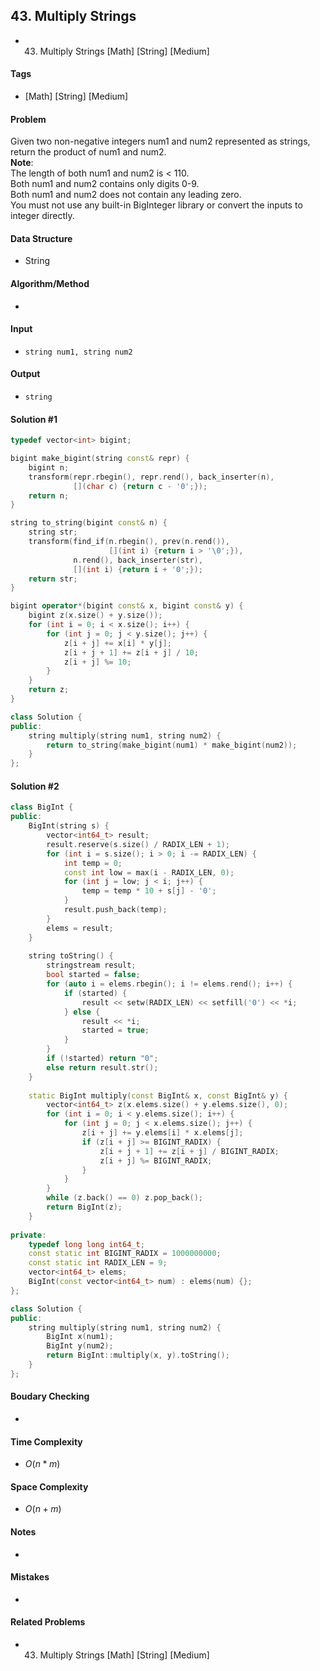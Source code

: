 ## 43. Multiply Strings
- 43. Multiply Strings [Math] [String] [Medium]

#### Tags
- [Math] [String] [Medium]

#### Problem
Given two non-negative integers num1 and num2 represented as strings, return the product of num1 and num2.  
**Note**:  
The length of both num1 and num2 is < 110.  
Both num1 and num2 contains only digits 0-9.  
Both num1 and num2 does not contain any leading zero.  
You must not use any built-in BigInteger library or convert the inputs to integer directly.

#### Data Structure
- String

#### Algorithm/Method
- 

#### Input
- `string num1, string num2`

#### Output
- `string`

#### Solution #1
``` C++
typedef vector<int> bigint;

bigint make_bigint(string const& repr) {
    bigint n;
    transform(repr.rbegin(), repr.rend(), back_inserter(n),
              [](char c) {return c - '0';});
    return n;
}

string to_string(bigint const& n) {
    string str;
    transform(find_if(n.rbegin(), prev(n.rend()),
                      [](int i) {return i > '\0';}),
              n.rend(), back_inserter(str),
              [](int i) {return i + '0';});
    return str;
}

bigint operator*(bigint const& x, bigint const& y) {
    bigint z(x.size() + y.size());
    for (int i = 0; i < x.size(); i++) {
        for (int j = 0; j < y.size(); j++) {
            z[i + j] += x[i] * y[j];
            z[i + j + 1] += z[i + j] / 10;
            z[i + j] %= 10;
        }
    }
    return z;
}

class Solution {
public:
    string multiply(string num1, string num2) {
        return to_string(make_bigint(num1) * make_bigint(num2));
    }
};
```

#### Solution #2
``` C++
class BigInt {
public:
    BigInt(string s) {
        vector<int64_t> result;
        result.reserve(s.size() / RADIX_LEN + 1);
        for (int i = s.size(); i > 0; i -= RADIX_LEN) {
            int temp = 0;
            const int low = max(i - RADIX_LEN, 0);
            for (int j = low; j < i; j++) {
                temp = temp * 10 + s[j] - '0';
            }
            result.push_back(temp);
        }
        elems = result;
    }
    
    string toString() {
        stringstream result;
        bool started = false;
        for (auto i = elems.rbegin(); i != elems.rend(); i++) {
            if (started) {
                result << setw(RADIX_LEN) << setfill('0') << *i;
            } else {
                result << *i;
                started = true;
            }
        }
        if (!started) return "0";
        else return result.str();
    }
    
    static BigInt multiply(const BigInt& x, const BigInt& y) {
        vector<int64_t> z(x.elems.size() + y.elems.size(), 0);
        for (int i = 0; i < y.elems.size(); i++) {
            for (int j = 0; j < x.elems.size(); j++) {
                z[i + j] += y.elems[i] * x.elems[j];
                if (z[i + j] >= BIGINT_RADIX) {
                    z[i + j + 1] += z[i + j] / BIGINT_RADIX;
                    z[i + j] %= BIGINT_RADIX;
                }
            }
        }
        while (z.back() == 0) z.pop_back();
        return BigInt(z);
    }
    
private:
    typedef long long int64_t;
    const static int BIGINT_RADIX = 1000000000;
    const static int RADIX_LEN = 9;
    vector<int64_t> elems;
    BigInt(const vector<int64_t> num) : elems(num) {};
};

class Solution {
public:
    string multiply(string num1, string num2) {
        BigInt x(num1);
        BigInt y(num2);
        return BigInt::multiply(x, y).toString();
    }
};
```

#### Boudary Checking
- 

#### Time Complexity
- $O(n*m)$

#### Space Complexity
- $O(n+m)$

#### Notes
- 

#### Mistakes
- 

#### Related Problems
- 43. Multiply Strings [Math] [String] [Medium]
